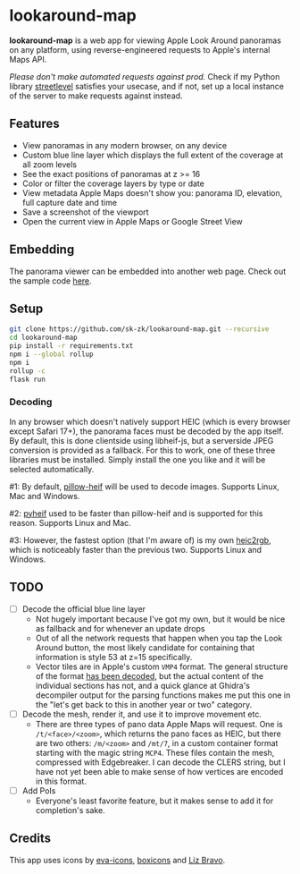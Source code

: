 # lookaround-map

**lookaround-map** is a web app for viewing Apple Look Around panoramas on any platform, using reverse-engineered requests to Apple's internal Maps API.

*Please don't make automated requests against prod.* Check if my Python library [streetlevel](https://github.com/sk-zk/streetlevel) satisfies your usecase, and if not, set up a local instance of the server to make requests against instead.

## Features
* View panoramas in any modern browser, on any device
* Custom blue line layer which displays the full extent of the coverage at all zoom levels
* See the exact positions of panoramas at z >= 16
* Color or filter the coverage layers by type or date
* View metadata Apple Maps doesn't show you: panorama ID, elevation, full capture date and time
* Save a screenshot of the viewport
* Open the current view in Apple Maps or Google Street View

## Embedding
The panorama viewer can be embedded into another web page. Check out the sample code [here](https://gist.github.com/sk-zk/31df8318aead93695472b5952fb2d988).

## Setup
```sh
git clone https://github.com/sk-zk/lookaround-map.git --recursive
cd lookaround-map
pip install -r requirements.txt
npm i --global rollup
npm i
rollup -c
flask run
```

### Decoding
In any browser which doesn't natively support HEIC (which is every browser except Safari 17+), the panorama faces
must be decoded by the app itself. By default, this is done clientside using libheif-js, but a serverside JPEG conversion 
is provided as a fallback. For this to work, one of these three libraries must be installed. Simply install the one
you like and it will be selected automatically.

#1: By default, [pillow-heif](https://github.com/bigcat88/pillow_heif) will be used to decode images. Supports Linux, Mac and Windows.

#2: [pyheif](https://github.com/carsales/pyheif) used to be faster than pillow-heif and is supported for this reason. Supports Linux and Mac.

#3: However, the fastest option (that I'm aware of) is my own [heic2rgb](https://github.com/sk-zk/heic2rgb/), 
which is noticeably faster than the previous two. Supports Linux and Windows.

## TODO
- [ ] Decode the official blue line layer
   - Not hugely important because I've got my own, but it would be nice as fallback and for whenever an update drops
   - Out of all the network requests that happen when you tap the Look Around button, the most likely candidate
     for containing that information is style 53 at z=15 specifically.  
   - Vector tiles are in Apple's custom `VMP4` format. The general structure of the format [has been decoded](https://github.com/19h/vmp4-dump),
     but the actual content of the individual sections has not, and a quick glance at Ghidra's decompiler output for the parsing functions makes me
     put this one in the "let's get back to this in another year or two" category.
- [ ] Decode the mesh, render it, and use it to improve movement etc.
   - There are three types of pano data Apple Maps will request. One is `/t/<face>/<zoom>`, which returns the pano faces as HEIC,
      but there are two others: `/m/<zoom>` and `/mt/7`, in a custom container format starting with the magic string `MCP4`. These files contain the mesh,
      compressed with Edgebreaker. I can decode the CLERS string, but I have not yet been able to make sense of how vertices are encoded in this format.
- [ ] Add PoIs
   - Everyone's least favorite feature, but it makes sense to add it for completion's sake.

## Credits
This app uses icons by [eva-icons](https://github.com/akveo/eva-icons), [boxicons](https://github.com/atisawd/boxicons) and [Liz Bravo](https://openmoji.org/library/emoji-1F34E/).
